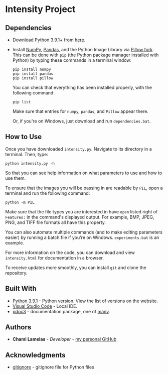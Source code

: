 ﻿# Intensity Project

## Dependencies
* Download Python 3.9.1+ from [here](https://www.python.org/downloads/).
* Install [NumPy](https://numpy.org/), [Pandas](https://pandas.pydata.org/), and the Python Image Library via [Pillow fork](https://pypi.org/project/Pillow/). This can be done with `pip` (the Python package manager installed with Python) by typing these commands in a terminal window:
    ```
    pip install numpy
    pip install pandas
    pip install pillow
    ```
    You can check that everything has been installed properly, with the following command:
    ```
    pip list
    ```
    Make sure that entries for `numpy`, `pandas`, and `Pillow` appear there.

    Or, if you're on Windows, just download and run `dependencies.bat`.

## How to Use
Once you have downloaded `intensity.py`. Navigate to its directory in a terminal. Then, type:
```
python intensity.py -h
```
So that you can see help information on what parameters to use and how to use them.

To ensure that the images you will be passing in are readable by `PIL`, open a terminal and run the following command:
```
python -m PIL
```
Make sure that the file types you are interested in have `open` listed right of `Features:` in the command's displayed output. For example, BMP, JPEG, PNG, and TIFF file formats all have this property.

You can also automate multiple commands (and to make editing parameters easier) by running a batch file if you're on Windows. `experiments.bat` is an example.

For more information on the code, you can download and view `intensity.html` for documentation in a browser.

To receive updates more smoothly, you can install `git` and clone the repository.

## Built With

* [Python 3.9.1](https://www.python.org/downloads/) - Python version. View the list of versions on the website.
* [Visual Studio Code](https://code.visualstudio.com/) - Local IDE.
* [pdoc3](https://pdoc3.github.io/pdoc/) - documentation package, one of [many](https://wiki.python.org/moin/DocumentationTools).

## Authors

* **Chami Lamelas** - *Developer* - 
[my personal GitHub](https://github.com/ChamiLamelas)

## Acknowledgments

* [gitignore](https://github.com/github/gitignore/blob/master/Python.gitignore) - gitignore file for Python files

